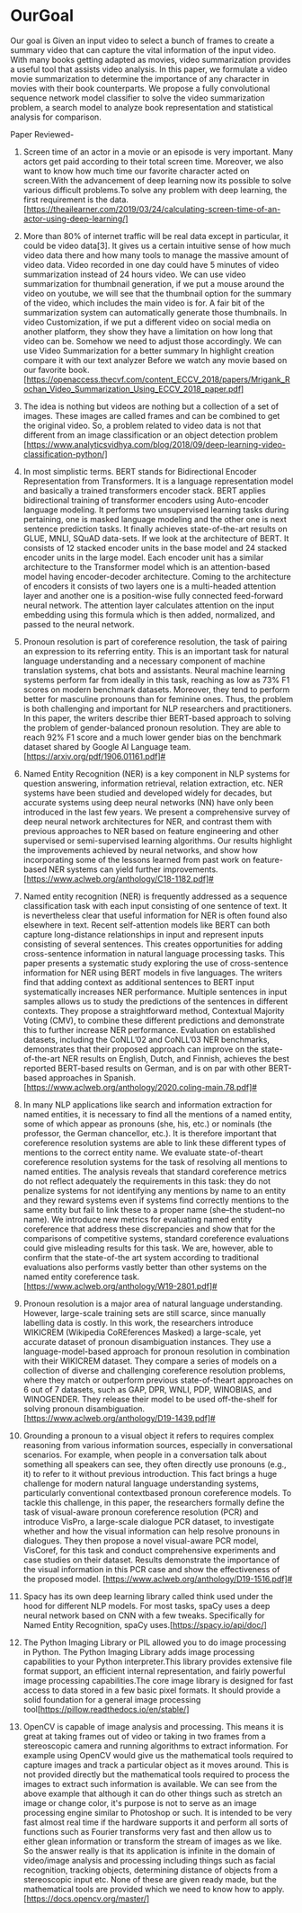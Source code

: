 # OurGoal

Our goal is Given an input video to select a  bunch of frames to create a summary video that can capture the vital information of the input video. With many books getting adapted as movies, video summarization provides a useful tool that assists video analysis. In this paper, we formulate a video movie summarization to determine the importance of any character in movies with their book counterparts. We propose a fully convolutional sequence network model classifier to solve the video summarization problem, a search model to analyze book representation and statistical analysis for comparison.

Paper Reviewed-

1. Screen time of an actor in a movie or an episode is very important. Many actors get paid according to their total screen time. Moreover, we also want to know how much time our favorite character acted on screen.With the advancement of deep learning now its possible to solve various difficult problems.To solve any problem with deep learning, the first requirement is the data.[https://theailearner.com/2019/03/24/calculating-screen-time-of-an-actor-using-deep-learning/]

2. More than 80% of internet traffic will be real data except in particular, it could be video data[3]. It gives us a certain intuitive sense of how much video data there and how many tools to manage the massive amount of video data. Video recorded in one day could have 5 minutes of video summarization instead of 24 hours video. We can use video summarization for thumbnail generation, if we put a mouse around the video on youtube, we will see that the thumbnail option for the summary of the video, which includes the main video is for. A fair bit of the summarization system can automatically generate those thumbnails. In video Customization, if we put a different video on social media on another platform, they show they have a limitation on how long that video can be. Somehow we need to adjust those accordingly. We can use Video Summarization for a better summary In highlight creation compare it with our text analyzer Before we watch any movie based on our favorite book.[https://openaccess.thecvf.com/content_ECCV_2018/papers/Mrigank_Rochan_Video_Summarization_Using_ECCV_2018_paper.pdf]

3. The idea is nothing but videos are nothing but a collection of a set of images. These images are called frames and can be combined to get the original video. So, a problem related to video data is not that different from an image classification or an object detection problem [https://www.analyticsvidhya.com/blog/2018/09/deep-learning-video-classification-python/]

4. In most simplistic terms. BERT stands for Bidirectional Encoder Representation from Transformers. It is a language representation model and basically a trained transformers encoder stack. BERT applies bidirectional training of transformer encoders using Auto-encoder language modeling. It performs two unsupervised learning tasks during pertaining, one is masked language modeling and the other one is next sentence prediction tasks. It finally achieves state-of-the-art results on GLUE, MNLI, SQuAD data-sets. If we look at the architecture of BERT. It consists of 12 stacked encoder units in the base model and 24 stacked encoder units in the large model. Each encoder unit has a similar architecture to the Transformer model which is an attention-based model having encoder-decoder architecture. Coming to the architecture of encoders it consists of two layers one is a multi-headed attention layer and another one is a position-wise fully connected feed-forward neural network. The attention layer calculates attention on the input embedding using this formula which is then added, normalized, and passed to the neural network.

5. Pronoun resolution is part of coreference resolution, the task of pairing an expression to its referring entity. This is an important task for natural language understanding and a necessary component of machine translation systems, chat bots and assistants. Neural machine learning systems perform far from ideally in this task, reaching as low as 73% F1 scores on modern benchmark datasets. Moreover, they tend to perform better for masculine pronouns than for feminine ones. Thus, the problem is both challenging and important for NLP researchers and practitioners. In this paper, the writers describe thier BERT-based approach to solving the problem of gender-balanced pronoun resolution. They are able to reach 92% F1 score and a much lower gender bias on the benchmark dataset shared by Google AI Language team. [https://arxiv.org/pdf/1906.01161.pdf]#

6. Named Entity Recognition (NER) is a key component in NLP systems for question answering, information retrieval, relation extraction, etc. NER systems have been studied and developed widely for decades, but accurate systems using deep neural networks (NN) have only been introduced in the last few years. We present a comprehensive survey of deep neural network architectures for NER, and contrast them with previous approaches to NER based on feature engineering and other supervised or semi-supervised learning algorithms. Our results highlight the improvements achieved by neural networks, and show how incorporating some of the lessons learned from past work on feature-based NER systems can yield further improvements. [https://www.aclweb.org/anthology/C18-1182.pdf]#

7. Named entity recognition (NER) is frequently addressed as a sequence classification task with each input consisting of one sentence of text. It is nevertheless clear that useful information for NER is often found also elsewhere in text. Recent self-attention models like BERT can both capture long-distance relationships in input and represent inputs consisting of several sentences. This creates opportunities for adding cross-sentence information in natural language processing tasks. This paper presents a systematic study exploring the use of cross-sentence information for NER using BERT models in five languages. The writers find that adding context as additional sentences to BERT input systematically increases NER performance. Multiple sentences in input samples allows us to study the predictions of the sentences in different contexts. They propose a straightforward method, Contextual Majority Voting (CMV), to combine these different predictions and demonstrate this to further increase NER performance. Evaluation on established datasets, including the CoNLL’02 and CoNLL’03 NER benchmarks, demonstrates that their proposed approach can improve on the state-of-the-art NER results on English, Dutch, and Finnish, achieves the best reported BERT-based results on German, and is on par with other BERT-based approaches in Spanish.[https://www.aclweb.org/anthology/2020.coling-main.78.pdf]#

8. In many NLP applications like search and information extraction for named entities, it is necessary to find all the mentions of a named entity, some of which appear as pronouns (she, his, etc.) or nominals (the professor, the German chancellor, etc.). It is therefore important that coreference resolution systems are able to link these different types of mentions to the correct entity name. We evaluate state-of-theart coreference resolution systems for the task of resolving all mentions to named entities. The analysis reveals that standard coreference metrics do not reflect adequately the requirements in this task: they do not penalize systems for not identifying any mentions by name to an entity and they reward systems even if systems find correctly mentions to the same entity but fail to link these to a proper name (she–the student–no name). We introduce new metrics for evaluating named entity coreference that address these discrepancies and show that for the comparisons of competitive systems, standard coreference evaluations could give misleading results for this task. We are, however, able to confirm that the state-of-the art system according to traditional evaluations also performs vastly better than other systems on the named entity coreference task. [https://www.aclweb.org/anthology/W19-2801.pdf]#

9. Pronoun resolution is a major area of natural language understanding. However, large-scale training sets are still scarce, since manually labelling data is costly. In this work, the researchers introduce WIKICREM (Wikipedia CoREferences Masked) a large-scale, yet accurate dataset of pronoun disambiguation instances. They use a language-model-based approach for pronoun resolution in combination with their WIKICREM dataset. They compare a series of models on a collection of diverse and challenging coreference resolution problems, where they match or outperform previous state-of-theart approaches on 6 out of 7 datasets, such as GAP, DPR, WNLI, PDP, WINOBIAS, and WINOGENDER. They release their model to be used off-the-shelf for solving pronoun disambiguation. [https://www.aclweb.org/anthology/D19-1439.pdf]#

10. Grounding a pronoun to a visual object it refers to requires complex reasoning from various information sources, especially in conversational scenarios. For example, when people in a conversation talk about something all speakers can see, they often directly use pronouns (e.g., it) to refer to it without previous introduction. This fact brings a huge challenge for modern natural language understanding systems, particularly conventional contextbased pronoun coreference models. To tackle this challenge, in this paper, the researchers formally define the task of visual-aware pronoun coreference resolution (PCR) and introduce VisPro, a large-scale dialogue PCR dataset, to investigate whether and how the visual information can help resolve pronouns in dialogues. They then propose a novel visual-aware PCR model, VisCoref, for this task and conduct comprehensive experiments and case studies on their dataset. Results demonstrate the importance of the visual information in this PCR case and show the effectiveness of the proposed model. [https://www.aclweb.org/anthology/D19-1516.pdf]#

11. Spacy has its own deep learning library called think used under the hood for different NLP models. For most tasks, spaCy uses a deep neural network based on CNN with a few tweaks. Specifically for Named Entity Recognition, spaCy uses.[https://spacy.io/api/doc/]

12. The Python Imaging Library or PIL allowed you to do image processing in Python. The Python Imaging Library adds image processing capabilities to your Python interpreter.This library provides extensive file format support, an efficient internal representation, and fairly powerful image processing capabilities.The core image library is designed for fast access to data stored in a few basic pixel formats. It should provide a solid foundation for a general image processing tool[https://pillow.readthedocs.io/en/stable/]

13. OpenCV is capable of image analysis and processing. This means it is great at taking frames out of video or taking in two frames from a stereoscopic camera and running algorithms to extract information. For example using OpenCV would give us the mathematical tools required to capture images and track a particular object as it moves around. This is not provided directly but the mathematical tools required to process the images to extract such information is available. We can see from the above example that although it can do other things such as stretch an image or change color, it's purpose is not to serve as an image processing engine similar to Photoshop or such. It is intended to be very fast almost real time if the hardware supports it and perform all sorts of functions such as Fourier transforms very fast and then allow us to either glean information or transform the stream of images as we like. So the answer really is that its application is infinite in the domain of video/image analysis and processing including things such as facial recognition, tracking objects, determining distance of objects from a stereoscopic input etc. None of these are given ready made, but the mathematical tools are provided which we need to know how to apply.[https://docs.opencv.org/master/]



